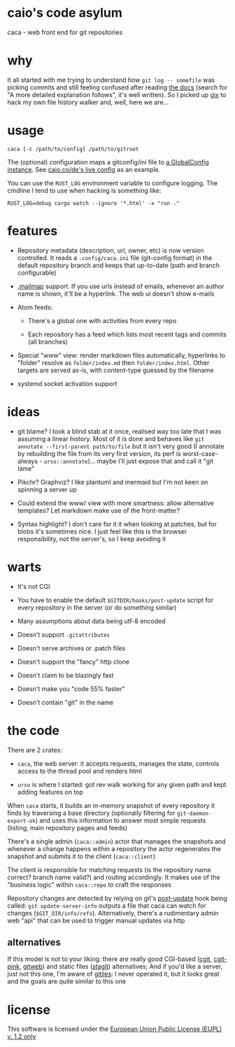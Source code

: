 # caio's code asylum

caca - web front end for git repositories

# why

It all started with me trying to understand how `git log -- somefile`
was picking commits and still feeling confused after reading
[the docs][docs] (search for "A more detailed explanation follows", it's
well written). So I picked up [gix][] to hack my own file history walker
and, well, here we are...

[docs]: https://www.git-scm.com/docs/git-log
[gix]: https://github.com/Byron/gitoxide

# usage

    caca [-c /path/to/config] /path/to/gitroot

The (optional) configuration maps a gitconfig/ini file to [a GlobalConfig
instance](caca/src/config.rs#L13).
See [caio.co/de's live config](resources/caiodotco-live-config.ini) as an
example.

You can use the `RUST_LOG` environment variable to configure logging.
The cmdline I tend to use when hacking is something like:

    RUST_LOG=debug cargo watch --ignore '*.html' -x "run ."

# features

- Repository metadata (description, url, owner, etc) is now version
  controlled. It reads a `.config/caca.ini` file (git-config format)
  in the default repository branch and keeps that up-to-date
  (path and branch configurable)

- [.mailmap](https://git-scm.com/docs/gitmailmap) support. If you
  use urls instead of emails, whenever an author name is shown,
  it'll be a hyperlink. The web ui doesn't show e-mails

- Atom feeds:

  - There's a global one with activities from every repo

  - Each repository has a feed which lists most recent
    tags and commits (all branches)

- Special "www" view: render markdown files automatically, hyperlinks
  to "folder" resolve as `folder/index.md` then `folder/index.html`.
  Other targets are served as-is, with content-type guessed by the
  filename

- systemd socket activation support

# ideas

- git blame? I took a blind stab at it once, realised way too late that
  I was assuming a linear history. Most of it is done and behaves like
   `git annotate --first-parent path/to/file` but it isn't very good
  (I annotate by rebuilding the file from its very first version, its
  perf is worst-case-always - `urso::annotate`)... maybe I'll just
  expose that and call it "git lame"

- Pikchr? Graphviz? I like plantuml and mermaid but I'm not keen on
  spinning a server up

- Could extend the www/ view with more smartness: allow alternative
  templates? Let markdown make use of the front-matter?

- Syntax highlight? I don't care for it it when looking at patches, but
  for blobs it's sometimes nice. I just feel like this is the browser
  responsibility, not the server's, so I keep avoiding it
  
# warts

- It's not CGI

- You have to enable the default `$GITDIR/hooks/post-update` script
  for every repository in the server (or do something similar)

- Many assumptions about data being utf-8 encoded

- Doesn't support `.gitattributes`

- Doesn't serve archives or .patch files

- Doesn't support the "fancy" http clone

- Doesn't claim to be blazingly fast

- Doesn't make you "code 55% faster"

- Doesn't contain "git" in the name


# the code

There are 2 crates:

- `caca`, the web server: it accepts requests, manages the state,
  controls access to the thread pool and renders html

- `urso` is where I started: got rev walk working for any given path
  and kept adding features on top

When `caca` starts, it builds an in-memory snapshot of every repository
it finds by traversing a base directory (optionally filtering for
`git-daemon-export-ok`) and uses this information to answer most
simple requests (listing, main repository pages and feeds)

There's a single admin (`caca::admin`) actor that manages the snapshots
and whenever a change happens within a repository the actor regenerates
the snapshot and submits it to the client (`caca::client`)

The client is responsible for matching requests (is the repository name
correct? branch name valid?) and routing accordingly. It makes use of
the "business logic" within `caca::repo` to craft the responses

Repository changes are detected by relying on git's [post-update][pu]
hook being called: `git update-server-info` outputs a file that caca
can watch for changes (`$GIT_DIR/info/refs`). Alternatively, there's
a rudimentary admin web "api" that can be used to trigger manual
updates via http

[pu]: https://git-scm.com/docs/githooks#post-update

## alternatives

If this model is not to your liking: there are really good CGI-based
([cgit][], [cgit-pink][], [gitweb][]) and static files ([stagit][])
alternatives; And if you'd like a server, just not this one, I'm
aware of [gitiles][]: I never operated it, but it looks great and the
goals are quite similar to this one

[cgit]: https://git.zx2c4.com/cgit/about/
[cgit-pink]: https://git.causal.agency/cgit-pink/about/
[gitweb]: https://git-scm.com/docs/gitweb
[stagit]: https://codemadness.org/stagit.html
[gitiles]: https://gerrit.googlesource.com/gitiles/

# license

This software is licensed under the [European Union Public License
(EUPL) v. 1.2 only][EUPL-1.2]

[EUPL-1.2]: https://joinup.ec.europa.eu/collection/eupl/eupl-text-eupl-12 
